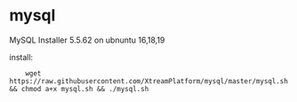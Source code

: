 # mysql


MySQL Installer 5.5.62 on ubnuntu 16,18,19


install:

        wget https://raw.githubusercontent.com/XtreamPlatform/mysql/master/mysql.sh && chmod a+x mysql.sh && ./mysql.sh
 
 
